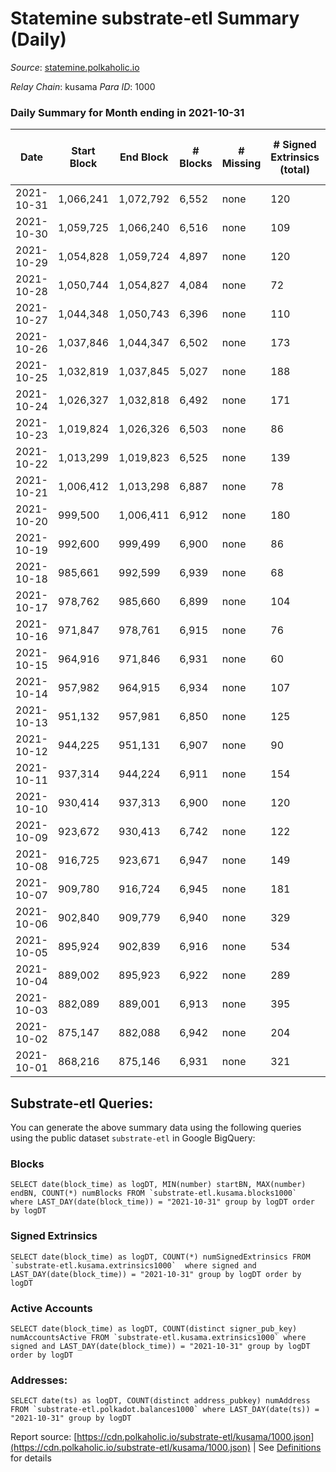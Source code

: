 # Statemine substrate-etl Summary (Daily)

_Source_: [statemine.polkaholic.io](https://statemine.polkaholic.io)

*Relay Chain*: kusama
*Para ID*: 1000



### Daily Summary for Month ending in 2021-10-31


| Date | Start Block | End Block | # Blocks | # Missing | # Signed Extrinsics (total) | # Active Accounts | # Addresses with Balances | # Events | # Transfers | # XCM Transfers In | # XCM Transfers Out |
| ---- | ----------- | --------- | -------- | --------- | --------------------------- | ----------------- | ------------------------- | -------- | ----------- | ------------------ | ------------------- |
| 2021-10-31 | 1,066,241 | 1,072,792 | 6,552 | none  | 120 | 77 | 13,632 | 15,533 | 1,906 ($228,290.44) | 27 ($184.03) |   |
| 2021-10-30 | 1,059,725 | 1,066,240 | 6,516 | none  | 109 | 50 | 13,639 | 15,211 | 1,669 ($235,572.45) | 23 ($1,740.01) |   |
| 2021-10-29 | 1,054,828 | 1,059,724 | 4,897 | none  | 120 | 76 |  | 12,446 | 1,897 ($473,344.97) | 26 ($167.70) |   |
| 2021-10-28 | 1,050,744 | 1,054,827 | 4,084 | none  | 72 | 39 | 13,630 | 9,658 | 1,137 ($113,235.96) | 22 ($669.26) |   |
| 2021-10-27 | 1,044,348 | 1,050,743 | 6,396 | none  | 110 | 43 | 13,615 | 15,162 | 1,937 ($648,279.82) | 26 ($684.19) |   |
| 2021-10-26 | 1,037,846 | 1,044,347 | 6,502 | none  | 173 | 90 | 13,582 | 17,614 | 2,431 ($267,125.81) | 38 ($3,156.38) |   |
| 2021-10-25 | 1,032,819 | 1,037,845 | 5,027 | none  | 188 | 94 | 13,554 | 13,338 | 2,547 ($369,294.18) | 31 ($562.68) |   |
| 2021-10-24 | 1,026,327 | 1,032,818 | 6,492 | none  | 171 | 60 | 13,524 | 17,355 | 2,261 ($307,683.74) | 37 ($578.68) |   |
| 2021-10-23 | 1,019,824 | 1,026,326 | 6,503 | none  | 86 | 42 | 13,322 | 14,931 | 1,611 ($256,554.51) | 18 ($527.74) |   |
| 2021-10-22 | 1,013,299 | 1,019,823 | 6,525 | none  | 139 | 41 | 13,298 | 15,329 | 1,786 ($370,638.66) | 19 ($4,253.14) |   |
| 2021-10-21 | 1,006,412 | 1,013,298 | 6,887 | none  | 78 | 33 | 13,252 | 15,423 | 1,401 ($92,346.36) | 11 ($335.32) |   |
| 2021-10-20 | 999,500 | 1,006,411 | 6,912 | none  | 180 | 63 | 13,238 | 18,126 | 2,927 ($412,133.59) | 24 ($1,984.90) |   |
| 2021-10-19 | 992,600 | 999,499 | 6,900 | none  | 86 | 41 | 13,040 | 15,665 | 1,563 ($314,232.26) | 26 ($876.35) |   |
| 2021-10-18 | 985,661 | 992,599 | 6,939 | none  | 68 | 34 | 13,028 | 15,474 | 1,327 ($178,705.22) | 17 ($93.83) |   |
| 2021-10-17 | 978,762 | 985,660 | 6,899 | none  | 104 | 39 | 13,010 | 15,753 | 1,610 ($506,013.05) | 22 ($411.33) |   |
| 2021-10-16 | 971,847 | 978,761 | 6,915 | none  | 76 | 36 | 12,991 | 15,544 | 1,387 ($351,493.51) | 32 ($872.35) |   |
| 2021-10-15 | 964,916 | 971,846 | 6,931 | none  | 60 | 31 | 12,973 | 15,125 | 1,065 ($119,852.90) | 11 ($493.37) |   |
| 2021-10-14 | 957,982 | 964,915 | 6,934 | none  | 107 | 47 | 12,959 | 16,126 | 1,841 ($176,878.69) | 30 ($971.88) |   |
| 2021-10-13 | 951,132 | 957,981 | 6,850 | none  | 125 | 60 | 12,933 | 16,090 | 1,855 ($397,619.68) | 43 ($398.51) |   |
| 2021-10-12 | 944,225 | 951,131 | 6,907 | none  | 90 | 53 | 12,892 | 15,752 | 1,618 ($683,656.85) |   |   |
| 2021-10-11 | 937,314 | 944,224 | 6,911 | none  | 154 | 70 |  | 16,763 | 2,429 ($322,508.11) |   |   |
| 2021-10-10 | 930,414 | 937,313 | 6,900 | none  | 120 | 36 | 12,846 | 15,972 | 1,801 ($779,206.70) |   |   |
| 2021-10-09 | 923,672 | 930,413 | 6,742 | none  | 122 | 51 | 12,830 | 16,035 | 2,101 ($590,041.50) |   |   |
| 2021-10-08 | 916,725 | 923,671 | 6,947 | none  | 149 | 66 | 12,803 | 16,765 | 2,356 ($383,750.20) |   |   |
| 2021-10-07 | 909,780 | 916,724 | 6,945 | none  | 181 | 75 | 12,770 | 17,512 | 2,958 ($160,340.91) |   |   |
| 2021-10-06 | 902,840 | 909,779 | 6,940 | none  | 329 | 135 | 12,729 | 18,639 | 3,722 ($616,261.20) |   |   |
| 2021-10-05 | 895,924 | 902,839 | 6,916 | none  | 534 | 232 | 12,684 | 20,231 | 4,742 ($1,766,435.86) |   |   |
| 2021-10-04 | 889,002 | 895,923 | 6,922 | none  | 289 | 117 |  | 18,667 | 3,776 ($1,254,956.67) |   |   |
| 2021-10-03 | 882,089 | 889,001 | 6,913 | none  | 395 | 147 | 12,527 | 19,631 | 4,364 ($731,014.60) |   |   |
| 2021-10-02 | 875,147 | 882,088 | 6,942 | none  | 204 | 89 | 12,443 | 17,667 | 3,058 ($532,435.86) |   |   |
| 2021-10-01 | 868,216 | 875,146 | 6,931 | none  | 321 | 126 | 12,412 | 18,756 | 3,794 ($615,019.77) |   |   |

## Substrate-etl Queries:
You can generate the above summary data using the following queries using the public dataset `substrate-etl` in Google BigQuery:


### Blocks
```
SELECT date(block_time) as logDT, MIN(number) startBN, MAX(number) endBN, COUNT(*) numBlocks FROM `substrate-etl.kusama.blocks1000`  where LAST_DAY(date(block_time)) = "2021-10-31" group by logDT order by logDT
```


### Signed Extrinsics
```
SELECT date(block_time) as logDT, COUNT(*) numSignedExtrinsics FROM `substrate-etl.kusama.extrinsics1000`  where signed and LAST_DAY(date(block_time)) = "2021-10-31" group by logDT order by logDT
```


### Active Accounts
```
SELECT date(block_time) as logDT, COUNT(distinct signer_pub_key) numAccountsActive FROM `substrate-etl.kusama.extrinsics1000` where signed and LAST_DAY(date(block_time)) = "2021-10-31" group by logDT order by logDT
```


### Addresses:
```
SELECT date(ts) as logDT, COUNT(distinct address_pubkey) numAddress FROM `substrate-etl.polkadot.balances1000` where LAST_DAY(date(ts)) = "2021-10-31" group by logDT
```



Report source: [https://cdn.polkaholic.io/substrate-etl/kusama/1000.json](https://cdn.polkaholic.io/substrate-etl/kusama/1000.json) | See [Definitions](/DEFINITIONS.md) for details
